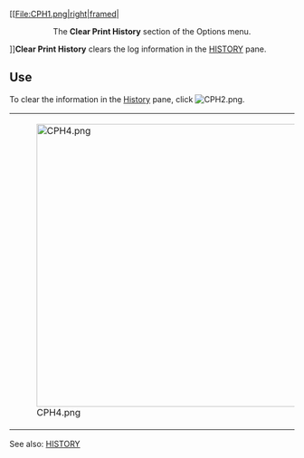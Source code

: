 \[\[[File:CPH1.png|right|framed](File:CPH1.png%7Cright%7Cframed)|

<center>

The **Clear Print History** section of the Options menu.

</center>

\]\]**Clear Print History** clears the log information in the
[HISTORY](history.md) pane.

## Use

To clear the information in the [History](history.md) pane,
click ![CPH2.png](http://wiki.mattercontrol.com/images/5/57/CPH2.png "CPH2.png").

<table>
<tbody>
<tr class="odd">
<td><figure>
<img src="CPH4.png" title="CPH4.png" alt="CPH4.png" width="500" /><figcaption>CPH4.png</figcaption>
</figure></td>
<td><figure>
<img src="CPH3.png" title="CPH3.png" alt="CPH3.png" width="500" /><figcaption>CPH3.png</figcaption>
</figure></td>
</tr>
</tbody>
</table>

See also: [HISTORY](history.md)
